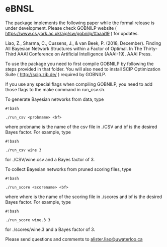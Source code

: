 # eBNSL

The package implements the following paper while the formal release is under development.
Please check GOBNILP website ( https://www.cs.york.ac.uk/aig/sw/gobnilp/#aaai19 ) for updates.

Liao, Z., Sharma, C., Cussens, J., & van Beek, P. (2018, December). Finding All Bayesian Network Structures within a Factor of Optimal. In The Thirty-Third AAAI Conference on Artificial Intelligence (AAAI-19). AAAI Press.

To use the package you need to first compile GOBNILP by following the steps provided in that folder. You will also need to install SCIP Optimization Suite ( http://scip.zib.de/ ) required by GOBNILP.

If you use any special flags when compiling GOBNILP, you need to add those flags to the make command in run_csv.sh.

To generate Bayesian networks from data, type
```
#!bash

./run_csv <probname> <bf>
```
where probname is the name of the csv file in ./CSV and bf is the desired Bayes factor.
For example, type
```
#!bash

./run_csv wine 3
```
for ./CSV/wine.csv and a Bayes factor of 3.

To collect Bayesian networks from pruned scoring files, type
```
#!bash

./run_score <scorename> <bf>
```
where where <scorename> is the name of the scoring file in ./scores and bf is the desired Bayes factor.
For example, type
```
#!bash

./run_score wine.3 3
```
for ./scores/wine.3 and a Bayes factor of 3.

Please send questions and comments to alister.liao@uwaterloo.ca
